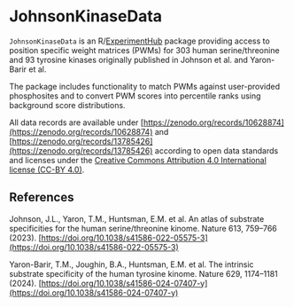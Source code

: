 # JohnsonKinaseData

`JohnsonKinaseData` is an
R/[ExperimentHub](https://bioconductor.org/packages/release/bioc/html/ExperimentHub.html)
package providing access to position specific weight matrices (PWMs) for 303 
human serine/threonine and 93 tyrosine kinases originally published in 
Johnson et al. and Yaron-Barir et al.

The package includes functionality to match PWMs against user-provided 
phosphosites and to convert PWM scores into percentile ranks using background
score distributions.

All data records are available under
[https://zenodo.org/records/10628874](https://zenodo.org/records/10628874) and 
[https://zenodo.org/records/13785426](https://zenodo.org/records/13785426)
according to open data standards and licenses under the [Creative
Commons Attribution 4.0 International license (CC-BY
4.0)](https://creativecommons.org/licenses/by/4.0/).

## References

Johnson, J.L., Yaron, T.M., Huntsman, E.M. et al. An atlas of
substrate specificities for the human serine/threonine kinome. Nature
613, 759–766 (2023). [https://doi.org/10.1038/s41586-022-05575-3](https://doi.org/10.1038/s41586-022-05575-3)

Yaron-Barir, T.M., Joughin, B.A., Huntsman, E.M. et al. The intrinsic
substrate specificity of the human tyrosine kinome. Nature 629, 1174–1181
(2024). [https://doi.org/10.1038/s41586-024-07407-y](https://doi.org/10.1038/s41586-024-07407-y)

